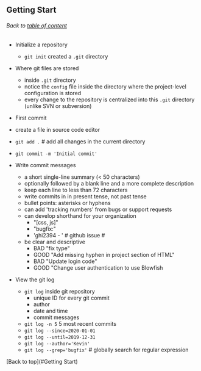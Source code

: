 ## Getting Start
###### Back to [table of content](https://github.com/ShumzZ/LearningNotes/blob/master/Git/GitEssentialTraining-LinkedIn.MD#table-of-contents)

- Initialize a repository
  - `git init` created a `.git` directory

- Where git files are stored
  - inside `.git` directory
  - notice the `config` file inside the directory where the project-level configuration is stored
  - every change to the repository is centralized into this `.git` directory (unlike SVN or subversion)

 - First commit
  - create a file in source code editor
  - `git add .` # add all changes in the current directory
  - `git commit -m 'Initial commit'`

- Write commit messages
  - a short single-line summary (< 50 characters)
  - optionally followed by a blank line and a more complete description
  - keep each line to less than 72 characters
  - write commits in in present tense, not past tense
  - bullet points: asterisks or hyphens
  - can add 'tracking numbers' from bugs or support requests
  - can develop shorthand for your organization
    - "[css, js]"
    - "bugfix:"
    - 'ghi2394 - ' # github issue #
  - be clear and descriptive
    - BAD "fix type"
    - GOOD "Add missing hyphen in project section of HTML"
    - BAD "Update login code"
    - GOOD "Change user authentication to use Blowfish

- View the git log
  - `git log` inside git repository
    - unique ID for every git commit
    - author
    - date and time
    - commit messages
  - `git log -n 5` 5 most recent commits
  - `git log --since=2020-01-01`
  - `git log --until=2019-12-31`
  - `git log --author='Kevin'`
  - `git log --grep='bugfix'` # globally search for regular expression  

[Back to top](#Getting Start)

